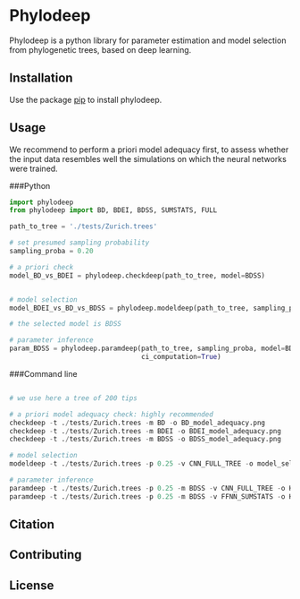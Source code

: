 # Phylodeep

Phylodeep is a python library for parameter estimation and model selection from phylogenetic trees, based on deep learning.

## Installation

Use the package [pip](https://pip.pypa.io/en/stable/) to install phylodeep.

## Usage 
We recommend to perform a priori model adequacy first, to assess whether the input data resembles well the 
simulations on which the neural networks were trained.


###Python

```python
import phylodeep
from phylodeep import BD, BDEI, BDSS, SUMSTATS, FULL

path_to_tree = './tests/Zurich.trees'

# set presumed sampling probability
sampling_proba = 0.20

# a priori check
model_BD_vs_BDEI = phylodeep.checkdeep(path_to_tree, model=BDSS)


# model selection
model_BDEI_vs_BD_vs_BDSS = phylodeep.modeldeep(path_to_tree, sampling_proba, vector_representation=FULL)

# the selected model is BDSS

# parameter inference
param_BDSS = phylodeep.paramdeep(path_to_tree, sampling_proba, model=BDSS, vector_representation=FULL, 
                                 ci_computation=True)

```

###Command line
```python

# we use here a tree of 200 tips

# a priori model adequacy check: highly recommended
checkdeep -t ./tests/Zurich.trees -m BD -o BD_model_adequacy.png
checkdeep -t ./tests/Zurich.trees -m BDEI -o BDEI_model_adequacy.png
checkdeep -t ./tests/Zurich.trees -m BDSS -o BDSS_model_adequacy.png

# model selection
modeldeep -t ./tests/Zurich.trees -p 0.25 -v CNN_FULL_TREE -o model_selection.csv

# parameter inference
paramdeep -t ./tests/Zurich.trees -p 0.25 -m BDSS -v CNN_FULL_TREE -o HIV_Zurich_BDSS_CNN.csv
paramdeep -t ./tests/Zurich.trees -p 0.25 -m BDSS -v FFNN_SUMSTATS -o HIV_Zurich_BDSS_FFNN_CI.csv -c
```

## Citation


## Contributing


## License
